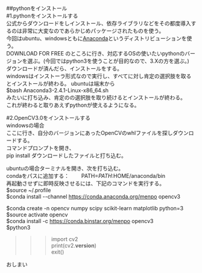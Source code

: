   
##pythonをインストール  
#1.pythonをインストールする    
公式からダウンロードをしインストール、依存ライブラリなどをその都度導入するのは非常に大変なのであらかじめパッケージされたものを使う。  
今回はubuntu、windowsともに[Anaconda](https://www.continuum.io/downloads)というディストリビューションを使う。  
DOWNLOAD FOR FREE のところに行き、対応するOSの使いたいpythonのバージョンを選ぶ。(今回ではpython3を使うことが目的なので、3.Xの方を選ぶ。)  
ダウンロードが済んだら、インストールをする。  
windowsはインストーラ形式なので実行し、すべてに対し肯定の選択肢を取るとインストールが終わる。
ubuntuは端末から  
$bash Anaconda3-2.4.1-Linux-x86_64.sh  
みたいに打ち込み、肯定のの選択肢を取り続けるとインストールが終わる。  
これが終わると取りあえずpythonが使えるようになる。  

#2.OpenCV3.0をインストールする  
windowsの場合  
ここに行き、自分のバージョンにあったOpenCVのwhlファイルを探しダウンロードする。  
コマンドプロンプトを開き、  
pip install ダウンロードしたファイルと打ち込む。  

ubuntuの場合ターミナルを開き、次を打ち込む。  
condaをパスに追加する：　　
PATH=$PATH:$HOME/anaconda/bin  
再起動させずに即時反映させるには、下記のコマンドを実行する。  
$source ~/.profile  
$conda install --channel https://conda.anaconda.org/menpo opencv3  

$conda create -n opencv numpy scipy scikit-learn matplotlib python=3  
$source activate opencv  
$conda install -c https://conda.binstar.org/menpo opencv3  
$python3
>>>import cv2   
>>>print(cv2.__version__)  
>>>exit()  

おしまい  
